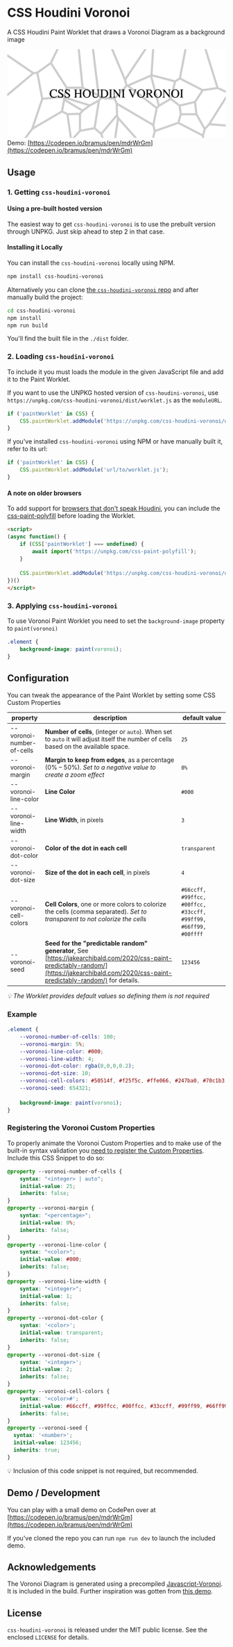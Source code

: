 # CSS Houdini Voronoi

A CSS Houdini Paint Worklet that draws a Voronoi Diagram as a background image

[![CSS Houdini Voronoi](https://github.com/bramus/css-houdini-voronoi/blob/main/assets/css-houdini-voronoi.png?raw=true)](https://codepen.io/bramus/pen/mdrWrGm)
Demo: [https://codepen.io/bramus/pen/mdrWrGm](https://codepen.io/bramus/pen/mdrWrGm)

## Usage

### 1. Getting `css-houdini-voronoi`

#### Using a pre-built hosted version

The easiest way to get `css-houdini-voronoi` is to use the prebuilt version through UNPKG. Just skip ahead to step 2 in that case.

#### Installing it Locally

You can install the `css-houdini-voronoi` locally using NPM.

```bash
npm install css-houdini-voronoi
```

Alternatively you can clone [the `css-houdini-voronoi` repo](https://github.com/bramus/css-houdini-voronoi/) and after manually build the project:

```bash
cd css-houdini-voronoi
npm install
npm run build
```

You'll find the built file in the `./dist` folder.

### 2. Loading `css-houdini-voronoi`

To include it you must loads the module in the given JavaScript file and add it to the Paint Worklet.

If you want to use the UNPKG hosted version of `css-houdini-voronoi`, use `https://unpkg.com/css-houdini-voronoi/dist/worklet.js` as the `moduleURL`.

```js
if ('paintWorklet' in CSS) {
    CSS.paintWorklet.addModule('https://unpkg.com/css-houdini-voronoi/dist/worklet.js');
}
```

If you've installed `css-houdini-voronoi` using NPM or have manually built it, refer to its url:

```js
if ('paintWorklet' in CSS) {
    CSS.paintWorklet.addModule('url/to/worklet.js');
}
```

#### A note on older browsers

To add support for [browsers that don't speak Houdini](https://ishoudinireadyyet.com/), you can include the [css-paint-polyfill](https://github.com/GoogleChromeLabs/css-paint-polyfill) before loading the Worklet.

```html
<script>
(async function() {
    if (CSS['paintWorklet'] === undefined) {
        await import('https://unpkg.com/css-paint-polyfill');
    }

    CSS.paintWorklet.addModule('https://unpkg.com/css-houdini-voronoi/dist/worklet.js');
})()
</script>
```

### 3. Applying `css-houdini-voronoi`

To use Voronoi Paint Worklet you need to set the `background-image` property to `paint(voronoi)`

```css
.element {
    background-image: paint(voronoi);
}
```

## Configuration

You can tweak the appearance of the Paint Worklet by setting some CSS Custom Properties

| property | description | default value |
| -------- | ----------- | ------------- |
| --voronoi-number-of-cells | **Number of cells**, (integer or `auto`). When set to `auto` it will adjust itself the number of cells based on the available space. | `25` |
| --voronoi-margin | **Margin to keep from edges**, as a percentage (0% – 50%). _Set to a negative value to create a zoom effect_ | `0%` |
| --voronoi-line-color | **Line Color** | `#000` |
| --voronoi-line-width | **Line Width**, in pixels  | `3` |
| --voronoi-dot-color | **Color of the dot in each cell**  | `transparent` |
| --voronoi-dot-size | **Size of the dot in each cell**, in pixels  | `4` |
| --voronoi-cell-colors | **Cell Colors**, one or more colors to colorize the cells (comma separated). _Set to transparent to not colorize the cells_ | `#66ccff, #99ffcc, #00ffcc, #33ccff, #99ff99, #66ff99, #00ffff` |
| --voronoi-seed | **Seed for the "predictable random" generator**, See [https://jakearchibald.com/2020/css-paint-predictably-random/](https://jakearchibald.com/2020/css-paint-predictably-random/) for details. | `123456` |

_💡 The Worklet provides default values so defining them is not required_

### Example

```css
.element {
    --voronoi-number-of-cells: 100;
    --voronoi-margin: 5%;
    --voronoi-line-color: #000;
    --voronoi-line-width: 4;
    --voronoi-dot-color: rgba(0,0,0,0.2);
    --voronoi-dot-size: 10;
    --voronoi-cell-colors: #50514f, #f25f5c, #ffe066, #247ba0, #70c1b3;
    --voronoi-seed: 654321;

    background-image: paint(voronoi);
}
```

### Registering the Voronoi Custom Properties

To properly animate the Voronoi Custom Properties and to make use of the built-in syntax validation you [need to register the Custom Properties](https://web.dev/at-property/). Include this CSS Snippet to do so:

```css
@property --voronoi-number-of-cells {
    syntax: "<integer> | auto";
    initial-value: 25;
    inherits: false;
}
@property --voronoi-margin {
    syntax: "<percentage>";
    initial-value: 0%;
    inherits: false;
}
@property --voronoi-line-color {
    syntax: "<color>";
    initial-value: #000;
    inherits: false;
}
@property --voronoi-line-width {
    syntax: "<integer>";
    initial-value: 1;
    inherits: false;
}
@property --voronoi-dot-color {
	syntax: '<color>';
	initial-value: transparent;
	inherits: false;
}
@property --voronoi-dot-size {
	syntax: '<integer>';
	initial-value: 2;
	inherits: false;
}
@property --voronoi-cell-colors {
	syntax: '<color>#';
	initial-value: #66ccff, #99ffcc, #00ffcc, #33ccff, #99ff99, #66ff99, #00ffff;
	inherits: false;
}
@property --voronoi-seed {
  syntax: '<number>';
  initial-value: 123456;
  inherits: true;
}
```

💡 Inclusion of this code snippet is not required, but recommended.

## Demo / Development

You can play with a small demo on CodePen over at [https://codepen.io/bramus/pen/mdrWrGm](https://codepen.io/bramus/pen/mdrWrGm)

If you've cloned the repo you can run `npm run dev` to launch the included demo.

## Acknowledgements

The Voronoi Diagram is generated using a precompiled [Javascript-Voronoi](https://github.com/gorhill/Javascript-Voronoi). It is included in the build. Further inspiration was gotten from [this demo](https://library.fridoverweij.com/codelab/voronoi/voronoi_animation_2.html).

## License

`css-houdini-voronoi` is released under the MIT public license. See the enclosed `LICENSE` for details.